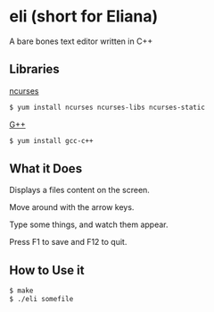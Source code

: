 # eli (short for Eliana)

A bare bones text editor written in C++

## Libraries

[ncurses](https://www.gnu.org/software/ncurses/ncurses.html)

```bash
$ yum install ncurses ncurses-libs ncurses-static
```

[G++](http://gcc.gnu.org/)

```bash
$ yum install gcc-c++
```

## What it Does

Displays a files content on the screen.

Move around with the arrow keys.

Type some things, and watch them appear.

Press F1 to save and F12 to quit.

## How to Use it

```bash
$ make
$ ./eli somefile
```

